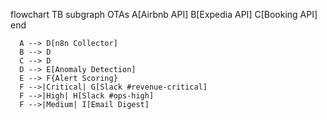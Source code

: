 flowchart TB
subgraph OTAs
A[Airbnb API]
B[Expedia API]
C[Booking API]
end

      A --> D[n8n Collector]
      B --> D
      C --> D
      D --> E[Anomaly Detection]
      E --> F{Alert Scoring}
      F -->|Critical| G[Slack #revenue-critical]
      F -->|High| H[Slack #ops-high]
      F -->|Medium| I[Email Digest]
